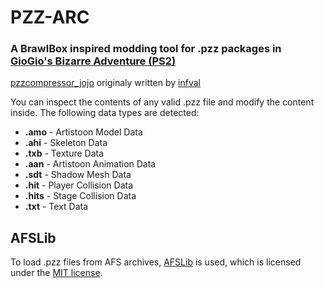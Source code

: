 # PZZ-ARC
### A BrawlBox inspired modding tool for .pzz packages in [GioGio's Bizarre Adventure (PS2)](https://jojowiki.com/GioGio%27s_Bizarre_Adventure)
[pzzcompressor_jojo](https://github.com/infval/pzzcompressor_jojo) originaly written by [infval](https://github.com/infval)<br/>

You can inspect the contents of any valid .pzz file and modify the content  inside. The following data types are detected:
* **.amo** - Artistoon Model Data
* **.ahi** - Skeleton Data
* **.txb** - Texture Data
* **.aan** - Artistoon Animation Data
* **.sdt** - Shadow Mesh Data
* **.hit** - Player Collision Data
* **.hits** - Stage Collision Data
* **.txt** - Text Data

## AFSLib
To load .pzz files from AFS archives, [AFSLib](https://github.com/MaikelChan/AFSLib/tree/main) is used, which is licensed under the [MIT license](https://github.com/penguino118/PZZ-ARC/Tools/AFSLib/blob/main/AFSLib/LICENSE).